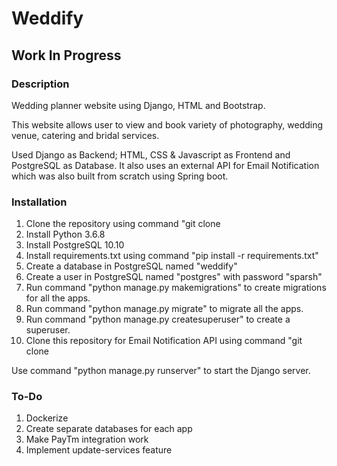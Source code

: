 # Weddify

## Work In Progress ##

### Description ###

Wedding planner website using Django, HTML and Bootstrap.

This website allows user to view and book variety of photography, wedding venue, catering and bridal services. 

Used Django as Backend; HTML, CSS & Javascript as Frontend and PostgreSQL as Database. It also uses an external API for Email Notification which was also built from scratch using Spring boot.

### Installation ###
1. Clone the repository using command "git clone
2. Install Python 3.6.8
3. Install PostgreSQL 10.10
4. Install requirements.txt using command "pip install -r requirements.txt"
5. Create a database in PostgreSQL named "weddify"
6. Create a user in PostgreSQL named "postgres" with password "sparsh"
7. Run command "python manage.py makemigrations" to create migrations for all the apps.
8. Run command "python manage.py migrate" to migrate all the apps.
9. Run command "python manage.py createsuperuser" to create a superuser.
10. Clone this repository for Email Notification API using command "git clone

Use command "python manage.py runserver" to start the Django server.

### To-Do ###
1. Dockerize
2. Create separate databases for each app
3. Make PayTm integration work
4. Implement update-services feature